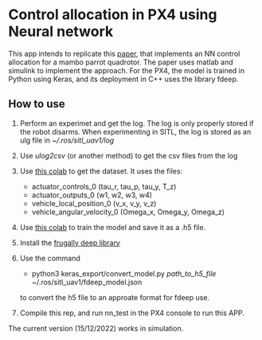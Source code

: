 # Control allocation in PX4 using Neural network

This app intends to replicate this [paper](https://ieeexplore.ieee.org/document/9536649), that implements an NN control allocation for a mambo parrot quadrotor. The paper uses matlab and simulink to implement the approach. For the PX4, the model is trained in Python using Keras, and its deployment in C++ uses the library fdeep.

## How to use

1) Perform an experimet and get the log. The log is only properly stored if the robot disarms. When experimenting in SITL, the log is stored as an ulg file in *~/.ros/sitl_uav1/log*
2) Use *ulog2csv* (or another method) to get the csv files from the log
3) Use [this colab](https://colab.research.google.com/drive/1x1v62d5vH4t86yUo85NaMjrW_wngyTUL?usp=sharing) to get the dataset. It uses the files:  
    - actuator_controls_0 (tau_r, tau_p, tau_y, T_z)
    - actuator_outputs_0 (w1, w2, w3, w4)
    - vehicle_local_position_0 (v_x, v_y, v_z)
    - vehicle_angular_velocity_0 (Omega_x, Omega_y, Omega_z)
4) Use [this colab](https://colab.research.google.com/drive/1l2LvvcQPKEvTFkvrn5yN9LBuI5YN_f72?usp=sharing) to train the model and save it as a .h5 file.
5) Install the [frugally deep library](https://github.com/Dobiasd/frugally-deep#requirements-and-installation)
6) Use the command
    - python3 keras_export/convert_model.py *path_to_h5_file* ~/.ros/sitl_uav1/fdeep_model.json
    
    to convert the h5 file to an approate format for fdeep use.
7) Compile this rep, and run nn_test in the PX4 console to run this APP.

The current version (15/12/2022) works in simulation.
